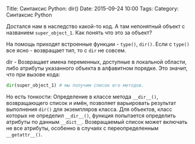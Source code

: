 Title: Синтаксис Python: dir()
Date: 2015-09-24 10:00
Tags: 
Category: Синтаксис Python

Достался нам в наследство какой-то код. А там непонятный объект с названием ```super_object_1```. 
Как понять что это за объект?

На помощь приходят встроенные функции - ```type()```, ```dir()```. Если с ```type()``` все ясно - возвращает тип, то с ```dir``` не совсем. 

dir - Возвращает имена переменных, доступные в локальной области, либо атрибуты указанного объекта в алфавитном порядке.
Это значит, что при вызове кода:

```python
dir(super_object_1) # мы получим список его методов.
```

Но есть тонкости:
Определение в классе метода ```__dir__()```, возвращающего список и имён, позволяет варьировать результат выполнения ```dir()``` для экземпляров класса. 
Для объектов, класс которых не определил ```__dir__()```, функция попытается определить атрибуты по данным ```__dict__```.
Возвращаемый список может включать не все атрибуты, особенно в случаях с переопределенным ```__getattr__()```.



